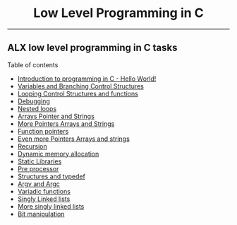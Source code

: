 <h1 align='center'>Low Level Programming in C</h1>

<hr>

## ALX low level programming in C tasks

Table of contents
* [Introduction to programming in C - Hello World!](./0x00-hello_world/README.md)
* [Variables and Branching Control   Structures](./0x01-variables_if_else_while/README.md)
* [Looping Control Structures and functions](./0x02-functions_nested_loops/README.md)
* [Debugging](./0x03-debugging/README.md)
* [Nested loops ](./0x04-more_functions_nested_loops/README.md)
* [Arrays Pointer and Strings](./0x05-pointers_arrays_strings/README.md)
* [More Pointers Arrays and Strings](./0x06-pointers_arrays_strings/README.md)
* [Function pointers](./0x0F-function_pointers/README.md)
* [Even more Pointers Arrays and strings](./0x07-pointers_arrays_strings/README.md)
* [Recursion](./0x08-recursion/README.md)
* [Dynamic memory allocation](./0x0B-malloc_free/README.md)
* [Static Libraries](./0x09-static_libraries/README.md)
* [Pre processor](./0x0D-preprocessor/README.md)
* [Structures and typedef](./0x0E-structures_typedef/README.md)
* [Argv and Argc](./0x0A-argc_argv/README.md)
* [Variadic functions](./0x10-variadic_functions/README.md)
* [Singly Linked lists](./0x12-singly_linked_lists/README.md)
* [More singly linked lists](./0x13-more_singly_linked_lists/README.md)
* [Bit manipulation](./0x14-bit_manipulation/README.md)
